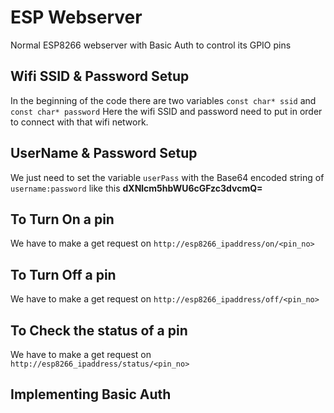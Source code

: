 # ESP Webserver
Normal ESP8266 webserver with Basic Auth to control its GPIO pins

## Wifi SSID & Password Setup
In the beginning of the code there are two variables `const char* ssid` and `const char* password` Here the wifi SSID and password need to put in order to connect with that wifi network.

## UserName & Password Setup
We just need to set the variable `userPass` with the Base64 encoded string of `username:password` like this **dXNlcm5hbWU6cGFzc3dvcmQ=**

## To Turn On a pin
We have to make a get request on `http://esp8266_ipaddress/on/<pin_no>`

## To Turn Off a pin
We have to make a get request on `http://esp8266_ipaddress/off/<pin_no>`

## To Check the status of a pin
We have to make a get request on `http://esp8266_ipaddress/status/<pin_no>`

## Implementing Basic Auth